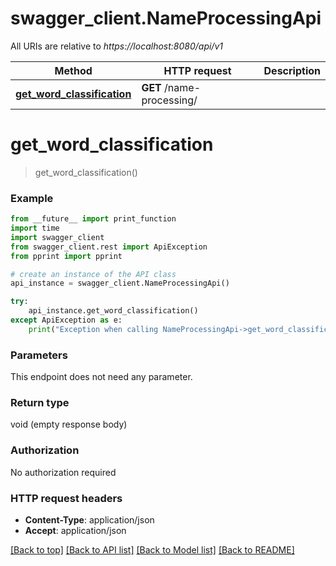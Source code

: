 # swagger_client.NameProcessingApi

All URIs are relative to *https://localhost:8080/api/v1*

Method | HTTP request | Description
------------- | ------------- | -------------
[**get_word_classification**](NameProcessingApi.md#get_word_classification) | **GET** /name-processing/ | 


# **get_word_classification**
> get_word_classification()



### Example
```python
from __future__ import print_function
import time
import swagger_client
from swagger_client.rest import ApiException
from pprint import pprint

# create an instance of the API class
api_instance = swagger_client.NameProcessingApi()

try:
    api_instance.get_word_classification()
except ApiException as e:
    print("Exception when calling NameProcessingApi->get_word_classification: %s\n" % e)
```

### Parameters
This endpoint does not need any parameter.

### Return type

void (empty response body)

### Authorization

No authorization required

### HTTP request headers

 - **Content-Type**: application/json
 - **Accept**: application/json

[[Back to top]](#) [[Back to API list]](../README.md#documentation-for-api-endpoints) [[Back to Model list]](../README.md#documentation-for-models) [[Back to README]](../README.md)

